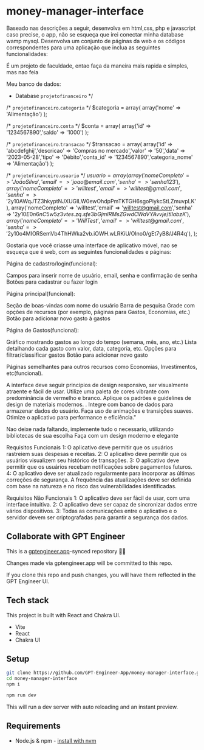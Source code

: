 # money-manager-interface

Baseado nas descrições a seguir, desenvolva em html,css, php e javascript caso precise, o app, não se esqueça que irei conectar minha database wamp mysql.
Desenvolva um conjunto de páginas da web e os códigos correspondentes para uma aplicação que inclua as seguintes funcionalidades:

É um projeto de faculdade, entao faça da maneira mais rapida e simples, mas nao feia

Meu banco de dados:

 * Database `projetofinanceiro`
 */

/* `projetofinanceiro`.`categoria` */
$categoria = array(
  array('nome' => 'Alimentação')
);

/* `projetofinanceiro`.`conta` */
$conta = array(
  array('id' => '1234567890','saldo' => '1000')
);

/* `projetofinanceiro`.`transacao` */
$transacao = array(
  array('id' => 'abcdefghij','descricao' => 'Compras no mercado','valor' => '50','data' => '2023-05-28','tipo' => 'Débito','conta_id' => '1234567890','categoria_nome' => 'Alimentação')
);

/* `projetofinanceiro`.`usuario` */
$usuario = array(
  array('nomeCompleto' => 'João Silva','email' => 'joao@email.com','senha' => 'senha123'),
  array('nomeCompleto' => 'will test','email' => 'willtest@gmail.com','senha' => '$2y$10$AWqJTZ3hkyptNJXUGlLW0ewOhdpPmTKTGH6sgoPiykcStLZmuvpLK'),
  array('nomeCompleto' => 'willtest','email' => 'willtest@gmail.com','senha' => '$2y$10$E0n6nC5w5z3vtes.zq.sfe3bGjmlRMsZGwdCWaVYAvvje/tlIabzK'),
  array('nomeCompleto' => 'Will Test','email' => 'willtest@gmail.com','senha' => '$2y$10$o4MIORSemVb4ThHWka2vb.iOWH.wLRKiU/OIno0/gEt7yB8/J4R4q'),
);



Gostaria que você criasse uma interface de aplicativo móvel, nao se esqueça que é web, com as seguintes funcionalidades e páginas:

Página de cadastro/login(funcional):

Campos para inserir nome de usuário, email, senha e confirmação de senha
Botões para cadastrar ou fazer login

Página principal(funcional):

Seção de boas-vindas com nome do usuário
Barra de pesquisa
Grade com opções de recursos (por exemplo, páginas para Gastos, Economias, etc.)
Botão para adicionar novo gasto à gastos

Página de Gastos(funcional):

Gráfico mostrando gastos ao longo do tempo (semana, mês, ano, etc.)
Lista detalhando cada gasto com valor, data, categoria, etc.
Opções para filtrar/classificar gastos
Botão para adicionar novo gasto

Páginas semelhantes para outros recursos como Economias, Investimentos, etc(funcional).

A interface deve seguir princípios de design responsivo, ser visualmente atraente e fácil de usar. Utilize uma paleta de cores vibrante com predominância de vermelho e branco. Aplique os padrões e guidelines de design de materiais modernos.
. Integre com banco de dados para armazenar dados do usuário. Faça uso de animações e transições suaves. Otimize o aplicativo para performance e eficiência."

Nao deixe nada faltando, implemente tudo o necessario, utilizando bibliotecas de sua escolha
Faça com um design moderno e elegante


Requisitos Funcionais
1: O aplicativo deve permitir que os usuários rastreiem suas despesas e receitas. 
2: O aplicativo deve permitir que os usuários visualizem seu histórico de transações. 
3: O aplicativo deve permitir que os usuários recebam notificações sobre pagamentos futuros. 
4: O aplicativo deve ser atualizado regularmente para incorporar as últimas correções de segurança. A frequência das atualizações deve ser definida com base na natureza e no risco das vulnerabilidades identificadas.

Requisitos Não Funcionais
1: O aplicativo deve ser fácil de usar, com uma interface intuitiva. 
2: O aplicativo deve ser capaz de sincronizar dados entre vários dispositivos. 
3: Todas as comunicações entre o aplicativo e o servidor devem ser criptografadas para garantir a segurança dos dados.

## Collaborate with GPT Engineer

This is a [gptengineer.app](https://gptengineer.app)-synced repository 🌟🤖

Changes made via gptengineer.app will be committed to this repo.

If you clone this repo and push changes, you will have them reflected in the GPT Engineer UI.

## Tech stack

This project is built with React and Chakra UI.

- Vite
- React
- Chakra UI

## Setup

```sh
git clone https://github.com/GPT-Engineer-App/money-manager-interface.git
cd money-manager-interface
npm i
```

```sh
npm run dev
```

This will run a dev server with auto reloading and an instant preview.

## Requirements

- Node.js & npm - [install with nvm](https://github.com/nvm-sh/nvm#installing-and-updating)
